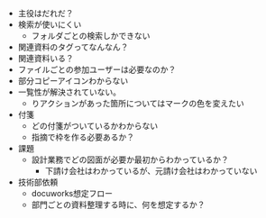 - 主役はだれだ？
- 検索が使いにくい
	- フォルダごとの検索しかできない
- 関連資料のタグってなんなん？
- 関連資料いる？
- ファイルごとの参加ユーザーは必要なのか？
- 部分コピーアイコンわからない
- 一覧性が解決されていない。
	- りアクションがあった箇所についてはマークの色を変えたい
- 付箋
	- どの付箋がついているかわからない
	- 指摘で枠を作る必要あるか？
- 課題
	- 設計業務でどの図面が必要か最初からわかっているか？
		- 下請け会社はわかっているが、元請け会社はわかっていない
- 技術部依頼
	- docuworks想定フロー
	- 部門ごとの資料整理する時に、何を想定するか？
